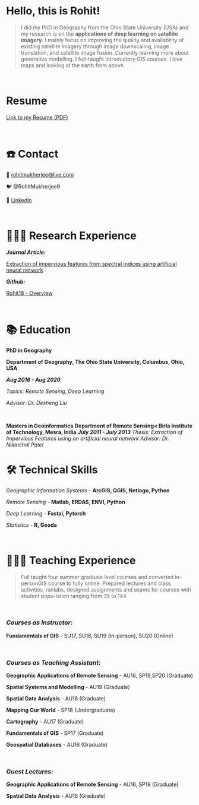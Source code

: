 # Hello, this is Rohit!

> I did my PhD in Geography from the Ohio State University (USA) and my research is on the **applications of deep learning on satellite imagery**. I mainly focus on improving the quality and availability of existing satellite imagery through image downscaling, image translation, and satellite image fusion. Currently learning more about generative modelling. I full-taught Introductory GIS courses. I love maps and looking at the earth from above.

<br>

# Resume

[Link to my Resume (PDF)](https://drive.google.com/file/d/1N-htYhxj2tak_flQuemQu_KkudUhu8hL/view?usp=sharing)

<br>

# ☎️ Contact

📧 rohitmukherjee@live.com

🐦 @RohitMukherjee9

🔗 [LinkedIn](https://www.linkedin.com/in/rohitmukherjee/)

<br>

# 👨🏻‍🔬 Research Experience

***Journal Article:***

[Extraction of impervious features from spectral indices using artificial neural network](https://link.springer.com/article/10.1007/s12517-014-1492-x)

***Github:***

[Rohit18 - Overview](https://github.com/Rohit18)

<br>

# 📚 Education

**PhD in Geography**

**Department of Geography, The Ohio State University, Columbus, Ohio, USA**

***Aug 2016 - Aug 2020***

*Topics: Remote Sensing, Deep Learning*

*Advisor: Dr. Desheng Liu*

<br>

**Masters in Geoinformatics**
**Department of Remote Sensing< Birla Institute of Technology, Mesra, India**
***July 2011 - July 2013***
*Thesis: Extraction of Impervious Features using an artificial neural network*
*Advisor: Dr. Nilanchal Patel*

# 🛠 Technical Skills

*Geographic Information Systems* - **ArcGIS, QGIS, Netlogo, Python**

*Remote Sensing* - **Matlab, ERDAS, ENVI, Python** 

*Deep Learning* - **Fastai, Pytorch**

*Statistics* - **R, Geoda**

<br>

# 👨🏻‍🏫 Teaching Experience

> Full taught four summer graduate level courses and converted in-personGIS course to fully online. Prepared lectures and class activities, ranlabs, designed assignments and exams for courses with student popu-lation ranging from 35 to 144

<br>

### ***Courses as Instructor:***

**Fundamentals of GIS** - SU17, SU18, SU19 (In-person), SU20 (Online) 

<br>

### ***Courses as Teaching Assistant:***

**Geographic Applications of Remote Sensing** - AU16, SP19,SP20 (Graduate) 

**Spatial Systems and Modelling** - AU19 (Graduate)

**Spatial Data Analysis** - AU18 (Graduate)

**Mapping Our World** - SP18 (Undergraduate)

**Cartography** - AU17 (Graduate)

**Fundamentals of GIS** - SP17 (Graduate)

**Geospatial Databases** - AU16 (Graduate)

<br>

### *Guest Lectures:*

**Geographic Applications of Remote Sensing** - AU16, SP19 (Graduate)

**Spatial Data Analysis** - AU18 (Graduate)
